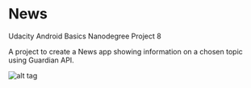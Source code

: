 # News
Udacity Android Basics Nanodegree Project 8

A project to create a News app showing information on a chosen topic using Guardian API.

![alt tag](http://i.imgur.com/R75deB6.png)
